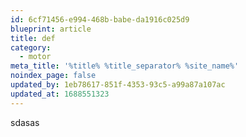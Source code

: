 ```yaml
---
id: 6cf71456-e994-468b-babe-da1916c025d9
blueprint: article
title: def
category:
  - motor
meta_title: '%title% %title_separator% %site_name%'
noindex_page: false
updated_by: 1eb78617-851f-4353-93c5-a99a87a107ac
updated_at: 1688551323
---
```

sdasas